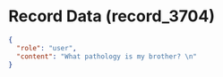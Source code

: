 # Record Data (record_3704)

```json
{
  "role": "user",
  "content": "What pathology is my brother? \n"
}
```
